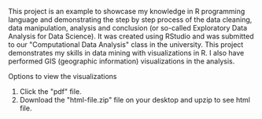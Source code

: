 This project is an example to showcase my knowledge in R programming language and demonstrating the step by step process of the data cleaning, data manipulation, analysis and conclusion (or so-called Exploratory Data Analysis for Data Science). It was created using RStudio and was submitted to our "Computational Data Analysis" class in the university. This project demonstrates my skills in data mining with visualizations in R. I also have performed GIS (geographic information) visualizations in the analysis. 

Options to view the visualizations
1. Click the "pdf" file.
2. Download the "html-file.zip" file on your desktop and upzip to see html file.
